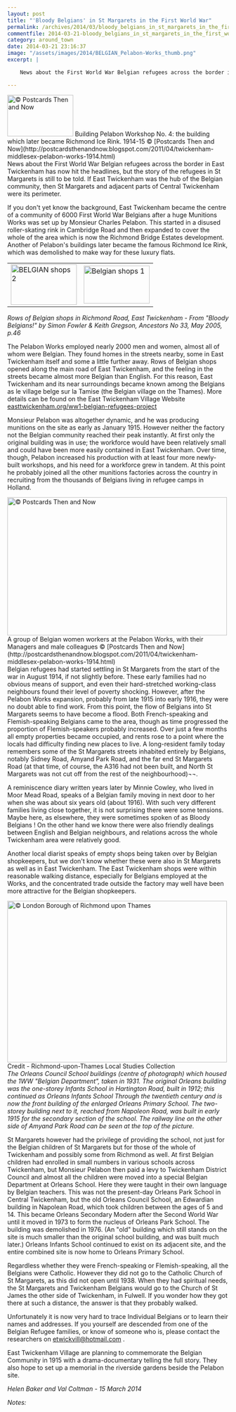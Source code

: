```yaml
---
layout: post
title: "'Bloody Belgians' in St Margarets in the First World War"
permalink: /archives/2014/03/bloody_belgians_in_st_margarets_in_the_first_world.html
commentfile: 2014-03-21-bloody_belgians_in_st_margarets_in_the_first_world
category: around_town
date: 2014-03-21 23:16:37
image: "/assets/images/2014/BELGIAN_Pelabon-Works_thumb.png"
excerpt: |

    News about the First World War Belgian refugees across the border in East Twickenham has now hit the headlines, but the story of the refugees in St Margarets is still to be told. If East Twickenham was the hub of the Belgian community, then St Margarets and adjacent parts of Central Twickenham were its perimeter.

---
```


<div markdown="1" class="img_caption right">
<a href="/assets/images/2014/BELGIAN_Pelabon-Works.png" title="See larger version of - &copy;  Postcards Then and Now"><img src="/assets/images/2014/BELGIAN_Pelabon-Works_thumb.png" width="150" height="94" alt="&copy;  Postcards Then and Now" class="photo right" /></a>
<span>Building Pelabon Workshop No. 4: the building which later became Richmond Ice Rink. 1914-15 © [Postcards Then and Now](http://postcardsthenandnow.blogspot.com/2011/04/twickenham-middlesex-pelabon-works-1914.html</span>)

</div>
News about the First World War Belgian refugees across the border in East Twickenham has now hit the headlines, but the story of the refugees in St Margarets is still to be told. If East Twickenham was the hub of the Belgian community, then St Margarets and adjacent parts of Central Twickenham were its perimeter.

If you don't yet know the background, East Twickenham became the centre of a community of 6000 First World War Belgians after a huge Munitions Works was set up by Monsieur Charles Pelabon. This started in a disused roller-skating rink in Cambridge Road and then expanded to cover the whole of the area which is now the Richmond Bridge Estates development. Another of Pelabon's buildings later became the famous Richmond Ice Rink, which was demolished to make way for these luxury flats.

|                                                                                                                                                                                                                                |                                                                                                                                                                                                                                |
|--------------------------------------------------------------------------------------------------------------------------------------------------------------------------------------------------------------------------------|--------------------------------------------------------------------------------------------------------------------------------------------------------------------------------------------------------------------------------|
| <a href="/assets/images/2014/BELGIAN_shops-2.png" title="See larger version of - BELGIAN shops 2"><img src="/assets/images/2014/BELGIAN_shops-2_thumb.png" width="150" height="92" alt="BELGIAN shops 2" class="photo " /></a> | <a href="/assets/images/2014/BELGIAN_shops-1.png" title="See larger version of - Belgian shops 1"><img src="/assets/images/2014/BELGIAN_shops-1_thumb.png" width="150" height="86" alt="Belgian shops 1" class="photo " /></a> |

<em>Rows of Belgian shops in Richmond Road, East Twickenham - From "Bloody Belgians!" by Simon Fowler & Keith Gregson, Ancestors No 33, May 2005, p.46</em>

The Pelabon Works employed nearly 2000 men and women, almost all of whom were Belgian. They found homes in the streets nearby, some in East Twickenham itself and some a little further away. Rows of Belgian shops opened along the main road of East Twickenham, and the feeling in the streets became almost more Belgian than English. For this reason, East Twickenham and its near surroundings became known among the Belgians as le village belge sur la Tamise (the Belgian village on the Thames). More details can be found on the East Twickenham Village Website [easttwickenham.org/ww1-belgian-refugees-project](http://easttwickenham.org/ww1-belgian-refugees-project/)

Monsieur Pelabon was altogether dynamic, and he was producing munitions on the site as early as January 1915. However neither the factory not the Belgian community reached their peak instantly. At first only the original building was in use; the workforce would have been relatively small and could have been more easily contained in East Twickenham. Over time, though, Pelabon increased his production with at least four more newly-built workshops, and his need for a workforce grew in tandem. At this point he probably joined all the other munitions factories across the country in recruiting from the thousands of Belgians living in refugee camps in Holland.

<div markdown="1" class="img_caption center">
<a href="/assets/images/2014/BELGIAN_workers-at-Pelabon-Works.png" title="See larger version of - &copy;  Postcards Then and Now"><img src="/assets/images/2014/BELGIAN_workers-at-Pelabon-Works_thumb.png" width="500" height="314" alt="&copy;  Postcards Then and Now" class="photo center" /></a>
<span>A group of Belgian women workers at the Pelabon Works, with their Managers and male colleagues © [Postcards Then and Now](http://postcardsthenandnow.blogspot.com/2011/04/twickenham-middlesex-pelabon-works-1914.html)
</span>

</div>
Belgian refugees had started settling in St Margarets from the start of the war in August 1914, if not slightly before. These early families had no obvious means of support, and even their hard-stretched working-class neighbours found their level of poverty shocking. However, after the Pelabon Works expansion, probably from late 1915 into early 1916, they were no doubt able to find work. From this point, the flow of Belgians into St Margarets seems to have become a flood. Both French-speaking and Flemish-speaking Belgians came to the area, though as time progressed the proportion of Flemish-speakers probably increased. Over just a few months all empty properties became occupied, and rents rose to a point where the locals had difficulty finding new places to live. A long-resident family today remembers some of the St Margarets streets inhabited entirely by Belgians, notably Sidney Road, Amyand Park Road, and the far end St Margarets Road (at that time, of course, the A316 had not been built, and North St Margarets was not cut off from the rest of the neighbourhood)¬¬.

A reminiscence diary written years later by Minnie Cowley, who lived in Moor Mead Road, speaks of a Belgian family moving in next door to her when she was about six years old (about 1916). With such very different families living close together, it is not surprising there were some tensions. Maybe here, as elsewhere, they were sometimes spoken of as Bloody Belgians ! On the other hand we know there were also friendly dealings between English and Belgian neighbours, and relations across the whole Twickenham area were relatively good.

Another local diarist speaks of empty shops being taken over by Belgian shopkeepers, but we don't know whether these were also in St Margarets as well as in East Twickenham. The East Twickenham shops were within reasonable walking distance, especially for Belgians employed at the Works, and the concentrated trade outside the factory may well have been more attractive for the Belgian shopkeepers.

<div markdown="1" class="img_caption center">
<a href="/assets/images/2014/BELGIAN_Orleans-Council_School.png" title="See larger version of - BELGIAN Orleans Council School"><img src="/assets/images/2014/BELGIAN_Orleans-Council_School_thumb.png" width="500" height="367" alt="&copy; London Borough of Richmond upon Thames" class="photo center" /></a><span>Credit - Richmond-upon-Thames Local Studies Collection</span>

</div>
<em>The Orleans Council School buildings (centre of photograph) which housed the 1WW "Belgian Department", taken in 1931. The original Orleans building was the one-storey Infants School in Hartington Road, built in 1912; this continued as Orleans Infants School Through the twentieth century and is now the front building of the enlarged Orleans Primary School. The two-storey building next to it, reached from Napoleon Road, was built in early 1915 for the secondary section of the school. The railway line on the other side of Amyand Park Road can be seen at the top of the picture.</em>

St Margarets however had the privilege of providing the school, not just for the Belgian children of St Margarets but for those of the whole of Twickenham and possibly some from Richmond as well. At first Belgian children had enrolled in small numbers in various schools across Twickenham, but Monsieur Pelabon then paid a levy to Twickenham District Council and almost all the children were moved into a special Belgian Department at Orleans School. Here they were taught in their own language by Belgian teachers. This was not the present-day Orleans Park School in Central Twickenham, but the old Orleans Council School, an Edwardian building in Napolean Road, which took children between the ages of 5 and 14. This became Orleans Secondary Modern after the Second World War until it moved in 1973 to form the nucleus of Orleans Park School. The building was demolished in 1976. (An "old" building which still stands on the site is much smaller than the original school building, and was built much later.) Orleans Infants School continued to exist on its adjacent site, and the entire combined site is now home to Orleans Primary School.

Regardless whether they were French-speaking or Flemish-speaking, all the Belgians were Catholic. However they did not go to the Catholic Church of St Margarets, as this did not open until 1938. When they had spiritual needs, the St Margarets and Twickenham Belgians would go to the Church of St James the other side of Twickenham, in Fulwell. If you wonder how they got there at such a distance, the answer is that they probably walked.

Unfortunately it is now very hard to trace Individual Belgians or to learn their names and addresses. If you yourself are descended from one of the Belgian Refugee families, or know of someone who is, please contact the researchers on <etwickvill@hotmail.com> .

East Twickenham Village are planning to commemorate the Belgian Community in 1915 with a drama-documentary telling the full story. They also hope to set up a memorial in the riverside gardens beside the Pelabon site.

<cite>Helen Baker and Val Coltman - 15 March 2014</cite>

<em>Notes: </em>
